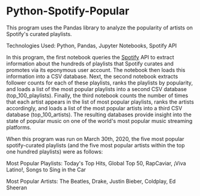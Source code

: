 # Python-Spotify-Popular
This program uses the Pandas library to analyze the popularity of artists on Spotify's curated playlists.

Technologies Used: Python, Pandas, Jupyter Notebooks, Spotify API

In this program, the first notebook queries the [Spotify](https://developer.spotify.com/documentation/web-api/reference/) API to extract information about the hundreds of playlists that Spotify curates and promotes via its eponymous user account. The notebook then loads this information into a CSV database. Next, the second notebook extracts follower counts for each of these playlists, ranks the playlists by popularity, and loads a list of the most popular playlists into a second CSV database (top_100_playlists). Finally, the third notebook counts the number of times that each artist appears in the list of most popular playlists, ranks the artists accordingly, and loads a list of the most popular artists into a third CSV database (top_100_artists). The resulting databases provide insight into the state of popular music on one of the world's most popular music streaming platforms.

When this program was run on March 30th, 2020, the five most popular spotify-curated playlists (and the five most popular artists within the top one hundred playlists) were as follows:

  Most Popular Playlists: Today's Top Hits, Global Top 50, RapCaviar, ¡Viva Latino!, Songs to Sing in the Car

  Most Popular Artists: The Beatles, Drake, Justin Bieber, Coldplay, Ed Sheeran
